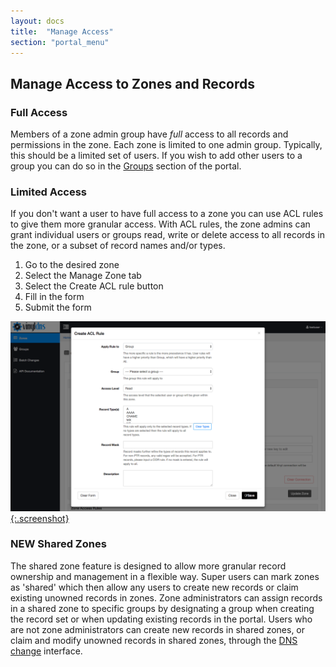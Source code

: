 ```yaml
---
layout: docs
title:  "Manage Access"
section: "portal_menu"
---
```

## Manage Access to Zones and Records <a id="access"></a>
### Full Access
Members of a zone admin group have *full* access to all records and permissions in the zone.  Each zone is limited to one admin group.  Typically, this should be a limited set of
users. If you wish to add other users to a group you can do so in the [Groups](manage-membership) section of the portal.

### Limited Access
If you don't want a user to have full access to a zone you can use ACL rules to give them more granular access. With ACL rules, the zone admins can grant individual users or groups read, write or delete access to all records in the zone, or a subset of record names and/or types.
1. Go to the desired zone
1. Select the Manage Zone tab
1. Select the Create ACL rule button
1. Fill in the form
1. Submit the form

[![ACL rule form screenshot](../img/portal/create-acl-rule.png){:.screenshot}](../img/portal/create-acl-rule.png)

### <span class="important">**NEW**</span> Shared Zones
The shared zone feature is designed to allow more granular record ownership and management in a flexible way. Super users can mark zones as 'shared' which then allow any users to create new records or claim existing unowned records in zones. Zone administrators can assign records in a shared zone to specific groups by designating a group when creating the record set or when updating existing records in the portal. Users who are not zone administrators can create new records in shared zones, or claim and modify unowned records in shared zones, through the [DNS change](dns-changes) interface.
